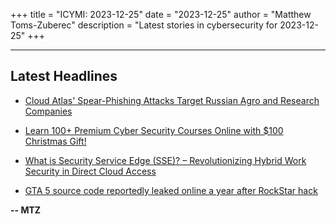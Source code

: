+++
title = "ICYMI: 2023-12-25"
date = "2023-12-25"
author = "Matthew Toms-Zuberec"
description = "Latest stories in cybersecurity for 2023-12-25"
+++

---------------------------------------------------------------------------
## Latest Headlines
- [Cloud Atlas' Spear-Phishing Attacks Target Russian Agro and Research Companies](https://thehackernews.com/2023/12/cloud-atlas-spear-phishing-attacks.html)

- [Learn 100+ Premium Cyber Security Courses Online with $100 Christmas Gift!](https://cybersecuritynews.com/best-cyber-security-courses-online/)

- [What is Security Service Edge (SSE)? – Revolutionizing Hybrid Work Security in Direct Cloud Access](https://cybersecuritynews.com/wht-is-security-service-edge-sse/)

- [GTA 5 source code reportedly leaked online a year after RockStar hack](https://www.bleepingcomputer.com/news/security/gta-5-source-code-reportedly-leaked-online-a-year-after-rockstar-hack/)

**-- MTZ**